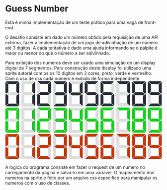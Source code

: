 # Guess Number

Esta é minha implementação de um teste prático para uma vaga de front-end.

O desafio consiste em dado um número obtido pela requisição de uma API externa,
fazer a implementação de um jogo de adivinhação de um número até 3 digitos.
A cada tentativa é dado uma ajuda informando se o palpite é maior ou menor do
que o número a ser adivinhado.

Para exibição dos numeros deve ser usado uma simulação de um display digital de 7 
segmentos. Para construção deste display foi utilizado uma sprite autoral com os
os 10 digitos em 3 cores, preto, verde e vermelho. Com o uso de css cada numero é
exibido de forma independente.
![](./number.png)

A logica do programa consiste em fazer o request de um numero no carregamento
da pagina e salva-lo em uma variavel.
O mapeamento dos numeros na sprite e feito por um arquivo css especifico para
manipular os numeros com o uso de classes.